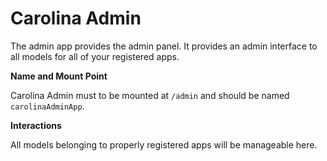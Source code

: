 
# Carolina Admin #

The admin app provides the admin panel. It provides an admin interface
to all models for all of your registered apps.

**Name and Mount Point**

Carolina Admin must to be mounted at `/admin` and should be named
`carolinaAdminApp`.

**Interactions**

All models belonging to properly registered apps will be manageable here.

